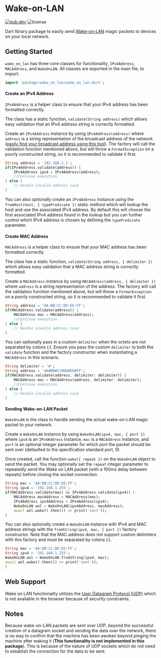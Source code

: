 # Wake-on-LAN

[![pub.dev][image-pubdev]][link-pubdev]
![license][image-license]

Dart library package to easily send [Wake-on-LAN][link-wiki-wol] magic packets to devices on your local network.

## Getting Started

`wake_on_lan` has three core classes for functionality, `IPv4Address`, `MACAddress`, and `WakeOnLAN`. All classes are exported in the main file, to import:

```dart
import 'package:wake_on_lan/wake_on_lan.dart';
```

#### Create an IPv4 Address

`IPv4Address` is a helper class to ensure that your IPv4 address has been formatted correctly.

The class has a static function, `validate(String address)` which allows easy validation that an IPv4 address string is correctly formatted.

Create an `IPv4Address` instance by using `IPv4Address(address)` where `address` is a string representation of the broadcast address of the network ([easily find your broadcast address using this tool][link-broadcast-tool]). The factory will call the validation function mentioned above, but will throw a `FormatException` on a poorly constructed string, so it is recommended to validate it first.

```dart
String address = '192.168.1.1';
if(IPv4Address.validate(address)) {
    IPv4Address ipv4 = IPv4Address(address);
    //Continue execution
} else {
    // Handle invalid address case
}
```

You can also optionally create an `IPv4Address` instance using the `fromHost(host, { typePredicate })` static method which will lookup the host and use the associated IPv4 address. By default this will choose the first associated IPv4 address found in the lookup but you can further control which IPv4 address is chosen by defining the `typePredicate` parameter.

#### Create MAC Address

`MACAddress` is a helper class to ensure that your MAC address has been formatted correctly.

The class has a static function, `validate(String address, { delimiter })` which allows easy validation that a MAC address string is correctly formatted.

Create a `MACAddress` instance by using `MACAddress(address, { delimiter })` where `address` is a string representation of the address. The factory will call the validation function mentioned above, but will throw a `FormatException` on a poorly constructed string, so it is recommended to validate it first.

```dart
String address = 'AA:BB:CC:DD:EE:FF';
if(MACAddress.validate(address)) {
    MACAddress mac = MACAddress(address);
    //Continue execution
} else {
    // Handle invalid address case
}
```

You can optionally pass in a custom `delimiter` when the octets are not separated by colons (:). Ensure you pass the custom `delimiter` to both the `validate` function and the factory constructor when instantiating a `MACAddress` in this scenario.

```dart
String delimiter = '#';
String address = 'AA#BB#CC#DD#EE#FF';
if(MACAddress.validate(address, delimiter: delimiter)) {
    MACAddress mac = MACAddress(address, delimiter: delimiter);
    //Continue execution
} else {
    // Handle invalid address case
}
```

#### Sending Wake-on-LAN Packet

`WakeOnLAN` is the class to handle sending the actual wake-on-LAN magic packet to your network.

Create a `WakeOnLAN` instance by using `WakeOnLAN(ipv4, mac, { port })` where `ipv4` is an `IPv4Address` instance, `mac` is a `MACAddress` instance, and `port` is an optional integer parameter for which port the packet should be sent over (defaulted to the specification standard port, 9).

Once created, call the function `wake({ repeat })` on the `WakeOnLAN` object to send the packet. You may optionally set the `repeat` integer parameter to repeatedly send the Wake on LAN packet (with a 100ms delay between repeats) before closing the socket connection.

```dart
String mac = 'AA:BB:CC:DD:EE:FF';
String ipv4 = '192.168.1.255';
if(MACAddress.validate(mac) && IPv4Address.validate(ipv4)) {
    MACAddress macAddress = MACAddress(mac);
    IPv4Address ipv4Address = IPv4Address(ipv4);
    WakeOnLAN wol = WakeOnLAN(ipv4Address, macAddress);
    await wol.wake().then(() => print('sent'));
}
```

You can also optionally create a `WakeOnLAN` instance with IPv4 and MAC address strings with the `fromString(ipv4, mac, { port })` factory constructor. Note that the MAC address does not support custom delimiters with this factory and must be separated by colons (:).

```dart
String mac = 'AA:BB:CC:DD:EE:FF';
String ipv4 = '192.168.1.255';
WakeOnLAN wol = WakeOnLAN.fromString(ipv4, mac);
await wol.wake().then(() => print('sent'));
}
```

## Web Support

Wake on LAN functionality utilizes the [User Datagram Protocol (UDP)][link-wiki-udp] which is not available in the browser because of security constraints.

## Notes

Because wake-on-LAN packets are sent over UDP, beyond the successful creation of a datagram socket and sending the data over the network, there is no way to confirm that the machine has been awoken beyond pinging the machine after waking it (**This functionality is not implemented in this package**). This is because of the nature of UDP sockets which do not need to establish the connection for the data to be sent.

[link-broadcast-tool]: https://remotemonitoringsystems.ca/broadcast.php
[link-pubdev]: https://pub.dev/packages/wake_on_lan/
[link-wiki-udp]: https://en.wikipedia.org/wiki/User_Datagram_Protocol
[link-wiki-wol]: https://en.wikipedia.org/wiki/Wake-on-LAN
[image-license]: https://img.shields.io/github/license/JagandeepBrar/package-wake-on-lan?style=for-the-badge
[image-pubdev]: https://img.shields.io/pub/v/wake_on_lan.svg?style=for-the-badge
